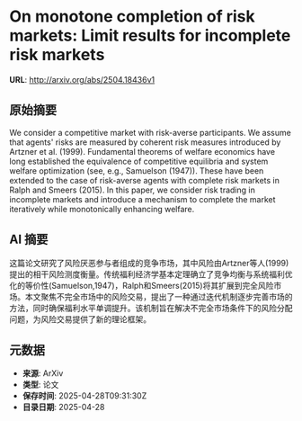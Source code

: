 # On monotone completion of risk markets: Limit results for incomplete risk markets

**URL**: http://arxiv.org/abs/2504.18436v1

## 原始摘要

We consider a competitive market with risk-averse participants. We assume
that agents' risks are measured by coherent risk measures introduced by Artzner
et al. (1999). Fundamental theorems of welfare economics have long established
the equivalence of competitive equilibria and system welfare optimization (see,
e.g., Samuelson (1947)). These have been extended to the case of risk-averse
agents with complete risk markets in Ralph and Smeers (2015). In this paper, we
consider risk trading in incomplete markets and introduce a mechanism to
complete the market iteratively while monotonically enhancing welfare.


## AI 摘要

这篇论文研究了风险厌恶参与者组成的竞争市场，其中风险由Artzner等人(1999)提出的相干风险测度衡量。传统福利经济学基本定理确立了竞争均衡与系统福利优化的等价性(Samuelson,1947)，Ralph和Smeers(2015)将其扩展到完全风险市场。本文聚焦不完全市场中的风险交易，提出了一种通过迭代机制逐步完善市场的方法，同时确保福利水平单调提升。该机制旨在解决不完全市场条件下的风险分配问题，为风险交易提供了新的理论框架。

## 元数据

- **来源**: ArXiv
- **类型**: 论文
- **保存时间**: 2025-04-28T09:31:30Z
- **目录日期**: 2025-04-28
